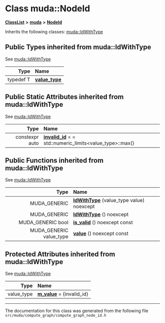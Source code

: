 

# Class muda::NodeId



[**ClassList**](annotated.md) **>** [**muda**](namespacemuda.md) **>** [**NodeId**](classmuda_1_1_node_id.md)








Inherits the following classes: [muda::IdWithType](classmuda_1_1_id_with_type.md)
















## Public Types inherited from muda::IdWithType

See [muda::IdWithType](classmuda_1_1_id_with_type.md)

| Type | Name |
| ---: | :--- |
| typedef T | [**value\_type**](classmuda_1_1_id_with_type.md#typedef-value_type)  <br> |












## Public Static Attributes inherited from muda::IdWithType

See [muda::IdWithType](classmuda_1_1_id_with_type.md)

| Type | Name |
| ---: | :--- |
|  constexpr auto | [**invalid\_id**](classmuda_1_1_id_with_type.md#variable-invalid_id)   = = std::numeric\_limits&lt;value\_type&gt;::max()<br> |




























## Public Functions inherited from muda::IdWithType

See [muda::IdWithType](classmuda_1_1_id_with_type.md)

| Type | Name |
| ---: | :--- |
|  MUDA\_GENERIC | [**IdWithType**](classmuda_1_1_id_with_type.md#function-idwithtype-12) (value\_type value) noexcept<br> |
|  MUDA\_GENERIC | [**IdWithType**](classmuda_1_1_id_with_type.md#function-idwithtype-22) () noexcept<br> |
|  MUDA\_GENERIC bool | [**is\_valid**](classmuda_1_1_id_with_type.md#function-is_valid) () noexcept const<br> |
|  MUDA\_GENERIC value\_type | [**value**](classmuda_1_1_id_with_type.md#function-value) () noexcept const<br> |
















## Protected Attributes inherited from muda::IdWithType

See [muda::IdWithType](classmuda_1_1_id_with_type.md)

| Type | Name |
| ---: | :--- |
|  value\_type | [**m\_value**](classmuda_1_1_id_with_type.md#variable-m_value)   = {invalid\_id}<br> |







































------------------------------
The documentation for this class was generated from the following file `src/muda/compute_graph/compute_graph_node_id.h`

